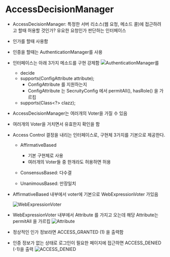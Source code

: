 # AccessDecisionManager

-   AccessDecisionManager: 특정한 서버 리소스(웹 요청, 메소드 콜)에 접근하려고 할때 허용할 것인가? 유요한 요청인가 판단하는 인터페이스
-   인가를 할때 사용함
-   인증을 할때는 AuthenticationManager를 사용
-   인터페이스는 아래 3가지 메소드를 구현 강제함
    ![AuthenticationManager를](https://lh3.googleusercontent.com/pw/ACtC-3cQluqn5xh92D3fKkXal6IA-_dnRbOhOFM5l-SIHk7FBHPniw1eJbpfiW49lXNcwyoO2sp_VFuv12LQMrqMFIkhImU-kAyegjW9eVkO5QQ57x1N6W0sG1jxSNmy7ySltdRo3TtNaF4TJQvVrFy6_X6wOA=w1228-h761-no?authuser=0)
    -   decide
    -   supports(ConfigAttribute attribute);
        -   ConfigAttribute 를 지원하는지
        -   ConfigAttribute 는 SecruityConfig 에서 permitAll(), hasRole() 을 가르킴
    -   supports(Class<?> clazz);
-   AccessDecisionManager는 여러개의 Voter을 가질 수 있음
-   여러개의 Voter을 거치면서 유효한지 확인을 함
-   Access Control 결정을 내리는 인터페이스로, 구현체 3가지를
    기본으로 제공한다.

    -   AffirmativeBased

        -   기본 구현체로 사용
        -   여러개의 Voter들 중 한개라도 허용하면 허용

    -   ConsensusBased: 다수결
    -   UnanimousBased: 만장일치

- AffirmativeBased  내부에서 voter에 기본으로 WebExpressionVoter 가있음

    ![WebExpressionVoter](https://lh3.googleusercontent.com/pw/ACtC-3epOoIQw7fj1tdTlQPV1UXUoIVqLOI9-rx3hvEDu0jPMViQyo8q27NFVUv4d5peSSNFBnkmVyZUGOWWrJxmlwcWsU9fe7qFw2EtjKHLMHPEBB2w7b6ZP0o5-bjfystbRUQafViKEdVJmw7Bbh4B95RmFw=w933-h564-no?authuser=0)

- WebExpressionVoter 내부에서 Attribute 를 가지고 오는데 해당 Attribute는 permitAll 을 가르킴
    ![Attribute](https://lh3.googleusercontent.com/pw/ACtC-3f3Gg6a0rSx2qUPvw3jG_autAnjyLUgVK2egErv0LroKfSWNi9eiEnR9lQfTuSXzUvlwperr6tGT0OAkXc9OHPzDOQfs00e86tRgMasqmu2aIIyr3isnNejqiMg0oaLT1B0T0VYDZ-T2ggLB_wD6BtsGA=w1110-h30-no?authuser=0)

- 정상적인 인가 정보라면 ACCESS_GRANTED (1) 을 출력함
- 인증 정보가 없는 상태로 로그인이 필요한 페이지에 접근하면 ACCESS_DENIED (-1)을 출력
    ![ACCESS_DENIED](https://lh3.googleusercontent.com/pw/ACtC-3cP-Mgj7cZ4Cijf1_YTE9tW3r3SP8X2KXYCTNTSmczaIuYTXRCZqRG26Ni1iDr8QUd-LsZblaOoYbk6i08pAUXu18ztMUouAgf2F586ypuEcV3ZBLnBOPyCm5AOOm4N_e4hcTscPpw9FpkaWHETzpGWJQ=w978-h133-no?authuser=0)